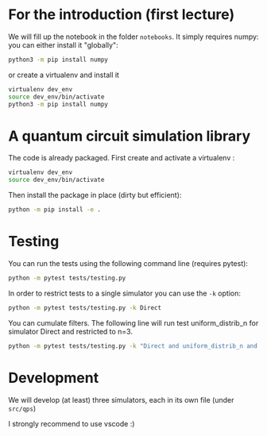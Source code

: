 # For the introduction (first lecture)

We will fill up the notebook in the folder `notebooks`.
It simply requires numpy: you can either install it "globally":

```bash
python3 -m pip install numpy
```

or create a virtualenv and install it

```bash
virtualenv dev_env
source dev_env/bin/activate
python3 -m pip install numpy
```
# A quantum circuit simulation library

The code is already packaged. First create and activate a virtualenv :
```bash
virtualenv dev_env
source dev_env/bin/activate
```
Then install the package in place (dirty but efficient):
```bash
python -m pip install -e .
```


# Testing

You can run the tests using the following command line (requires pytest):

```bash
python -m pytest tests/testing.py
```

In order to restrict tests to a single simulator you can use the `-k` option:

```bash
python -m pytest tests/testing.py -k Direct
```

You can cumulate filters. The following line will run test uniform_distrib_n for simulator Direct and restricted to n=3.

```bash
python -m pytest tests/testing.py -k "Direct and uniform_distrib_n and 3"
```





# Development

We will develop (at least) three simulators, each in its own file (under `src/qps`)

I strongly recommend to use vscode :)
